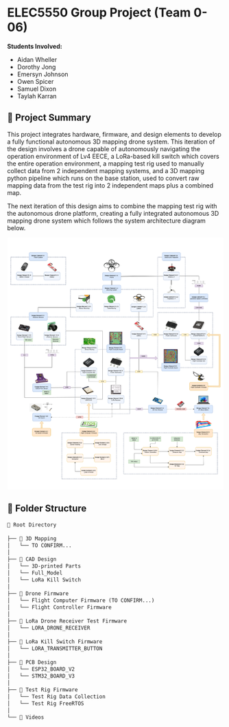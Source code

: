 # ELEC5550 Group Project (Team 0-06)

**Students Involved:**
- Aidan	Wheller
- Dorothy	Jong
- Emersyn Johnson
- Owen Spicer
- Samuel Dixon
- Taylah Karran

## 🚀 Project Summary

This project integrates hardware, firmware, and design elements to develop a fully functional autonomous 3D mapping drone system. This iteration of the design involves a drone capable of autonomously navigating the operation environment of Lv4 EECE, a LoRa-based kill switch which covers the entire operation environment, a mapping test rig used to manually collect data from 2 independent mapping systems, and a 3D mapping python pipeline which runs on the base station, used to convert raw mapping data from the test rig into 2 independent maps plus a combined map.

The next iteration of this design aims to combine the mapping test rig with the autonomous drone platform, creating a fully integrated autonomous 3D mapping drone system which follows the system architecture diagram below.

![System Architecture](https://github.com/Tay0710/Design_S1_006/blob/main/System%20Integration%20Diagrams-Hardware%20%26%20Software%202%20(2).png)


## 📁 Folder Structure

```
📁 Root Directory

├── 📂 3D Mapping
│   └── TO CONFIRM...
│
├── 📂 CAD Design
│   └── 3D-printed Parts
│   └── Full_Model
│   └── LoRa Kill Switch
│
├── 📂 Drone Firmware
│   └── Flight Computer Firmware (TO CONFIRM...)
│   └── Flight Controller Firmware
│
├── 📂 LoRa Drone Receiver Test Firmware
│   └── LORA_DRONE_RECEIVER
│
├── 📂 LoRa Kill Switch Firmware
│   └── LORA_TRANSMITTER_BUTTON
│
├── 📂 PCB Design
│   └── ESP32_BOARD_V2
│   └── STM32_BOARD_V3
│
├── 📂 Test Rig Firmware
│   └── Test Rig Data Collection
│   └── Test Rig FreeRTOS
│
└── 📂 Videos
```

